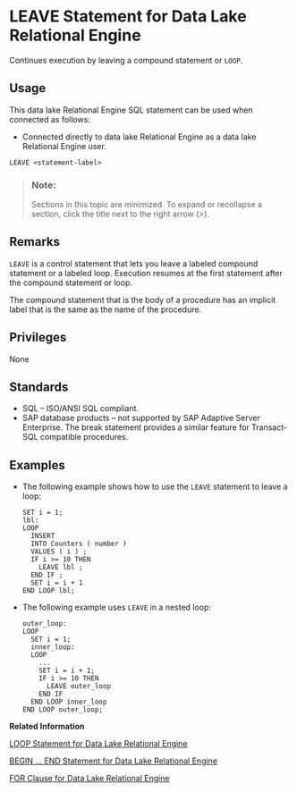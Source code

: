 <!-- loioa6206e0f84f210158fecfef723ec3ead -->

# LEAVE Statement for Data Lake Relational Engine

Continues execution by leaving a compound statement or `LOOP`.



<a name="loioa6206e0f84f210158fecfef723ec3ead__section_ovp_dvr_znb"/>

## Usage

This data lake Relational Engine SQL statement can be used when connected as follows:

-   Connected directly to data lake Relational Engine as a data lake Relational Engine user.



```
LEAVE <statement-label>
```



> ### Note:  
> Sections in this topic are minimized. To expand or recollapse a section, click the title next to the right arrow \(*\>*\).



<a name="loioa6206e0f84f210158fecfef723ec3ead__IQ_Usage"/>

## Remarks

`LEAVE` is a control statement that lets you leave a labeled compound statement or a labeled loop. Execution resumes at the first statement after the compound statement or loop.

The compound statement that is the body of a procedure has an implicit label that is the same as the name of the procedure.



<a name="loioa6206e0f84f210158fecfef723ec3ead__IQ_Permissions"/>

## Privileges

None



<a name="loioa6206e0f84f210158fecfef723ec3ead__IQ_Standards"/>

## Standards

-   SQL – ISO/ANSI SQL compliant.
-   SAP database products – not supported by SAP Adaptive Server Enterprise. The break statement provides a similar feature for Transact-SQL compatible procedures.



<a name="loioa6206e0f84f210158fecfef723ec3ead__IQ_Examples"/>

## Examples

-   The following example shows how to use the `LEAVE` statement to leave a loop:

    ```
    SET i = 1;
    lbl:
    LOOP
      INSERT
      INTO Counters ( number )
      VALUES ( i ) ;
      IF i >= 10 THEN
        LEAVE lbl ;
      END IF ;
      SET i = i + 1
    END LOOP lbl;
    ```

-   The following example uses `LEAVE` in a nested loop:

    ```
    outer_loop:
    LOOP
      SET i = 1;
      inner_loop:
      LOOP
        ...
        SET i = i + 1;
        IF i >= 10 THEN
          LEAVE outer_loop
        END IF
      END LOOP inner_loop
    END LOOP outer_loop;
    ```


**Related Information**  


[LOOP Statement for Data Lake Relational Engine](loop-statement-for-data-lake-relational-engine-a620fd7.md "Repeats the execution of a statement list.")

[BEGIN … END Statement for Data Lake Relational Engine](begin-end-statement-for-data-lake-relational-engine-a6142de.md "Groups SQL statements together.")

[FOR Clause for Data Lake Relational Engine](for-clause-for-data-lake-relational-engine-a61e906.md "Repeats the execution of a statement list once for each row in a cursor.")


